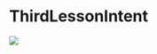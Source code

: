# ThirdLessonIntent
<p align="left">
<img src="https://user-images.githubusercontent.com/108148690/224674882-ec81c4fa-62d9-4635-806b-f3e55d4b396e.jpeg"/>
</p>
